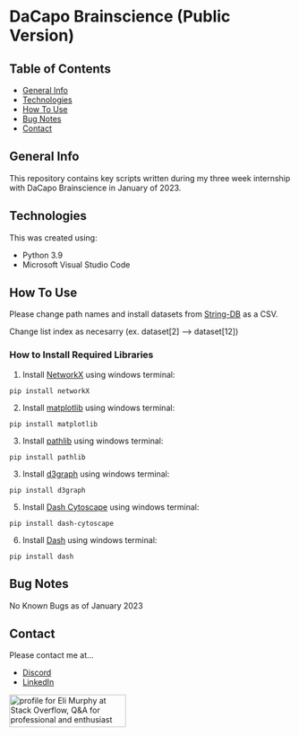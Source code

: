 # DaCapo Brainscience (Public Version)

## Table of Contents
* [General Info](#general-info)
* [Technologies](#technologies)
* [How To Use](#how-to-use)
* [Bug Notes](#bug-notes)
* [Contact](#contact)

## General Info

This repository contains key scripts written during my three week internship with DaCapo Brainscience in January of 2023. 

## Technologies

This was created using:
* Python 3.9
* Microsoft Visual Studio Code

## How To Use

Please change path names and install datasets from [String-DB](https://string-db.org/cgi/input?sessionId=bRPsVcWf6jni&input_page_show_search=on) as a CSV.

Change list index as necesarry (ex. dataset[2] --> dataset[12])

### How to Install Required Libraries
1. Install [NetworkX](https://pypi.org/project/networkx/) using windows terminal:
 ```
 pip install networkX
 ``` 
2. Install [matplotlib](https://pypi.org/project/matplotlib/) using windows terminal:
```
pip install matplotlib
```
3. Install [pathlib](https://docs.python.org/3/library/pathlib.html) using windows terminal:
```
pip install pathlib
```
3. Install [d3graph](https://pypi.org/project/d3graph/) using windows terminal:
```
pip install d3graph
```
5. Install [Dash Cytoscape](https://pypi.org/project/dash-cytoscape/) using windows terminal:
```
pip install dash-cytoscape
```
6. Install [Dash](https://pypi.org/project/dash/) using windows terminal:
```
pip install dash
```


## Bug Notes
No Known Bugs as of January 2023
## Contact

Please contact me at...
* [Discord](discordapp.com/users/364051837923491841)
* [LinkedIn](https://www.linkedin.com/in/eli-murphy-a35b90210/)
<a href="https://stackoverflow.com/users/14735733/eli-murphy">
  <img src="https://stackoverflow.com/users/flair/14735733.png?theme=dark" width="208" height="58" alt="profile for Eli Murphy at Stack Overflow, Q&amp;A for professional and enthusiast programmers" title="profile for Eli Murphy at Stack Overflow, Q&amp;A for professional and enthusiast programmers">
</a>
